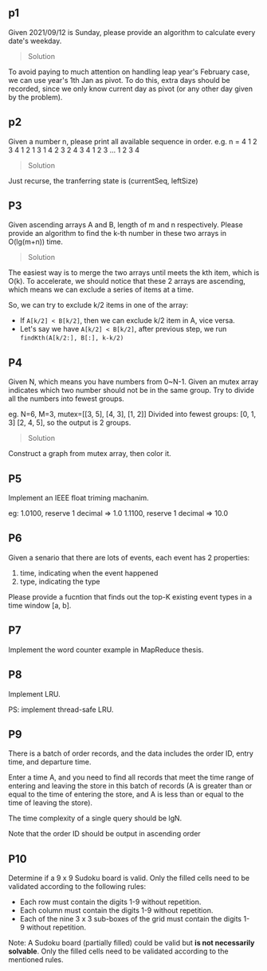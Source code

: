 ## p1

Given 2021/09/12 is Sunday, please provide an algorithm to calculate every date's weekday.

> Solution

To avoid paying to much attention on handling leap year's February case, we can use year's 1th Jan as pivot. To do this, extra days should be recorded, since we only know current day as pivot (or any other day given by the problem).

## p2

Given a number n, please print all available sequence in order.
e.g. n = 4
1
2
3
4
1 2
1 3
1 4
2 3
2 4
3 4
1 2 3
...
1 2 3 4

> Solution

Just recurse, the tranferring state is (currentSeq, leftSize)

## P3

Given ascending arrays A and B, length of m and n respectively. Please provide an algorithm to find the k-th number in these two arrays in O(lg(m+n)) time.

> Solution

The easiest way is to merge the two arrays until meets the kth item, which is O(k). To accelerate, we should notice that these 2 arrays are ascending, which means we can exclude a series of items at a time.

So, we can try to exclude k/2 items in one of the array:

- If `A[k/2] < B[k/2]`, then we can exclude k/2 item in A, vice versa.
- Let's say we have `A[k/2] < B[k/2]`, after previous step, we run `findKth(A[k/2:], B[:], k-k/2)`


## P4
Given N, which means you have numbers from 0~N-1. Given an mutex array indicates which two number should not be in the same group. Try to divide all the numbers into fewest groups.

eg. N=6, M=3, mutex=[[3, 5], [4, 3], [1, 2]]
Divided into fewest groups: [0, 1, 3] [2, 4, 5], so the output is 2 groups.

> Solution

Construct a graph from mutex array, then color it.

## P5
Implement an IEEE float triming machanim.

eg:
1.0100, reserve 1 decimal => 1.0
1.1100, reserve 1 decimal => 10.0


## P6
Given a senario that there are lots of events, each event has 2 properties: 
1. time, indicating when the event happened
2. type, indicating the type

Please provide a fucntion that finds out the top-K existing event types in a time window [a, b].

## P7
Implement the word counter example in MapReduce thesis.

## P8
Implement LRU.

PS: implement thread-safe LRU.

## P9
There is a batch of order records, and the data includes the order ID, entry time, and departure time.

Enter a time A, and you need to find all records that meet the time range of entering and leaving the store in this batch of records (A is greater than or equal to the time of entering the store, and A is less than or equal to the time of leaving the store).

The time complexity of a single query should be lgN.

Note that the order ID should be output in ascending order


## P10
Determine if a 9 x 9 Sudoku board is valid. Only the filled cells need to be validated according to the following rules:

- Each row must contain the digits 1-9 without repetition.
- Each column must contain the digits 1-9 without repetition.
- Each of the nine 3 x 3 sub-boxes of the grid must contain the digits 1-9 without repetition.

Note:
A Sudoku board (partially filled) could be valid but **is not necessarily solvable**.
Only the filled cells need to be validated according to the mentioned rules.